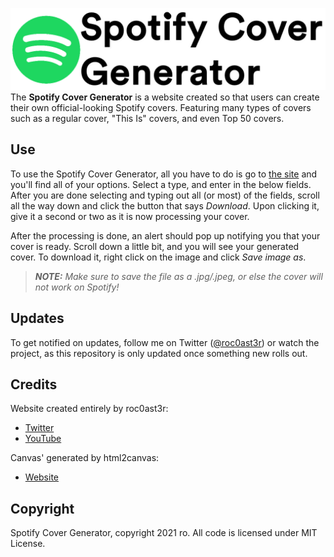 ![Spotify Cover Generator Logo: Black Text with a White Shadow, Green Spotify Logo](https://raw.githubusercontent.com/5qc/cdn/main/img/spotify-cover-generator-better.png)
The **Spotify Cover Generator** is a website created so that users can create their own official-looking Spotify covers. Featuring many types of covers such as a regular cover, "This Is" covers, and even Top 50 covers.

## Use
To use the Spotify Cover Generator, all you have to do is go to [the site](https://www.roc0ast3r.dev/spotify) and you'll find all of your options. Select a type, and enter in the below fields. After you are done selecting and typing out all (or most) of the fields, scroll all the way down and click the button that says *Download*. Upon clicking it, give it a second or two as it is now processing your cover.

After the processing is done, an alert should pop up notifying you that your cover is ready. Scroll down a little bit, and you will see your generated cover. To download it, right click on the image and click *Save image as*.

> ***NOTE:** Make sure to save the file as a .jpg/.jpeg, or else the cover will not work on Spotify!*

## Updates
To get notified on updates, follow me on Twitter ([@roc0ast3r](https://twitter.com/roc0ast3r)) or watch the project, as this repository is only updated once something new rolls out.

## Credits
Website created entirely by roc0ast3r:
* [Twitter](https://twitter.com/roc0ast3r)
* [YouTube](https://youtube.com/roc0ast3r)

Canvas' generated by html2canvas:
* [Website](https://html2canvas.hertzen.com)

## Copyright
Spotify Cover Generator, copyright 2021 ro. All code is licensed under MIT License.
